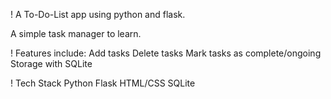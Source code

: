 ! A To-Do-List app using python and flask.

A simple task manager to learn.

! Features include:
Add tasks
Delete tasks
Mark tasks as complete/ongoing
Storage with SQLite

! Tech Stack
Python
Flask
HTML/CSS
SQLite

